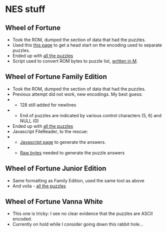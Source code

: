 # NES stuff
## Wheel of Fortune
* Took the ROM, dumped the section of data that had the puzzles. 
* Used this [this page](https://www.zophar.net/forums/showthread.php?t=14547#5) to get a head start on the encoding used to separate puzzles.
* Ended up with [all the puzzles](WOF/wofAllPuzzles.txt)
* Script used to convert ROM bytes to puzzle list, [written in M](WOF/puzzleScript).

## Wheel of Fortune Family Edition
* Took the ROM, dumped the section of data that had the puzzles. 
* Previous attempt did not work, new encodings. My best guess:
* * 128 still added for newlines
* * End of puzzles are indicated by various control characters (5, 6) and NULL (0)
* Ended up with [all the puzzles](WOF/wofFamilyAllPuzzles.txt)
* Javascript FileReader, to the rescue:
* * [Javascript page](WOF/wofFamilyGenerate.html) to generate the answers.
* * [Raw bytes](WOF/wofFamilyPuzzleBytes.nes) needed to generate the puzzle answers

## Wheel of Fortune Junior Edition
* Same formatting as Family Edition, used the same tool as above
* And voila - [all the puzzles](WOF/wofJuniorAllPuzzles.txt)

## Wheel of Fortune Vanna White
* This one is tricky: I see no clear evidence that the puzzles are ASCII encoded.
* Currently on hold while I consider going down this rabbit hole...
